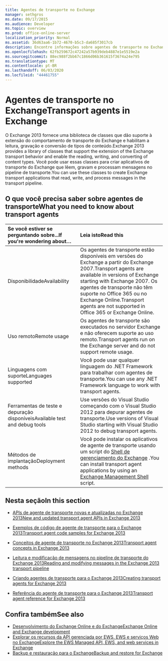 ```yaml
---
title: Agentes de transporte no Exchange
manager: sethgros
ms.date: 09/17/2015
ms.audience: Developer
ms.topic: overview
ms.prod: office-online-server
localization_priority: Normal
ms.assetid: 36d63aa6-1b72-4670-b5c3-da685f3017cb
description: Encontre informações sobre agentes de transporte no Exchange 2013.
ms.openlocfilehash: 62fb259672c47242a57b939deb4887e1e5519e2a
ms.sourcegitcommit: 88ec988f2bb67c1866d06b361615f3674a24e795
ms.translationtype: MT
ms.contentlocale: pt-BR
ms.lasthandoff: 06/03/2020
ms.locfileid: "44461755"
---
```

# <a name="transport-agents-in-exchange"></a><span data-ttu-id="24d84-103">Agentes de transporte no Exchange</span><span class="sxs-lookup"><span data-stu-id="24d84-103">Transport agents in Exchange</span></span>
  
<span data-ttu-id="24d84-104">O Exchange 2013 fornece uma biblioteca de classes que dão suporte à extensão do comportamento de transporte do Exchange e habilitam a leitura, gravação e conversão de tipos de conteúdo.</span><span class="sxs-lookup"><span data-stu-id="24d84-104">Exchange 2013 provides a library of classes that support the extension of the Exchange transport behavior and enable the reading, writing, and converting of content types.</span></span> <span data-ttu-id="24d84-105">Você pode usar essas classes para criar aplicativos de transporte do Exchange que lêem, gravam e processam mensagens no pipeline de transporte.</span><span class="sxs-lookup"><span data-stu-id="24d84-105">You can use these classes to create Exchange transport applications that read, write, and process messages in the transport pipeline.</span></span>
  
## <a name="what-you-need-to-know-about-transport-agents"></a><span data-ttu-id="24d84-106">O que você precisa saber sobre agentes de transporte</span><span class="sxs-lookup"><span data-stu-id="24d84-106">What you need to know about transport agents</span></span>

|<span data-ttu-id="24d84-107">Se você estiver se perguntando sobre...</span><span class="sxs-lookup"><span data-stu-id="24d84-107">If you're wondering about…</span></span>|<span data-ttu-id="24d84-108">Leia isto</span><span class="sxs-lookup"><span data-stu-id="24d84-108">Read this</span></span>|
|:-----|:-----|
|<span data-ttu-id="24d84-109">Disponibilidade</span><span class="sxs-lookup"><span data-stu-id="24d84-109">Availability</span></span>  <br/> |<span data-ttu-id="24d84-110">Os agentes de transporte estão disponíveis em versões do Exchange a partir do Exchange 2007.</span><span class="sxs-lookup"><span data-stu-id="24d84-110">Transport agents are available in versions of Exchange starting with Exchange 2007.</span></span> <span data-ttu-id="24d84-111">Os agentes de transporte não têm suporte no Office 365 ou no Exchange Online.</span><span class="sxs-lookup"><span data-stu-id="24d84-111">Transport agents are not supported in Office 365 or Exchange Online.</span></span>  <br/> |
|<span data-ttu-id="24d84-112">Uso remoto</span><span class="sxs-lookup"><span data-stu-id="24d84-112">Remote usage</span></span>  <br/> |<span data-ttu-id="24d84-113">Os agentes de transporte são executados no servidor Exchange e não oferecem suporte ao uso remoto.</span><span class="sxs-lookup"><span data-stu-id="24d84-113">Transport agents run on the Exchange server and do not support remote usage.</span></span>  <br/> |
|<span data-ttu-id="24d84-114">Linguagens com suporte</span><span class="sxs-lookup"><span data-stu-id="24d84-114">Languages supported</span></span>  <br/> |<span data-ttu-id="24d84-115">Você pode usar qualquer linguagem do .NET Framework para trabalhar com agentes de transporte.</span><span class="sxs-lookup"><span data-stu-id="24d84-115">You can use any .NET Framework language to work with transport agents.</span></span>  <br/> |
|<span data-ttu-id="24d84-116">Ferramentas de teste e depuração disponíveis</span><span class="sxs-lookup"><span data-stu-id="24d84-116">Available test and debug tools</span></span>  <br/> |<span data-ttu-id="24d84-117">Use versões do Visual Studio começando com o Visual Studio 2012 para depurar agentes de transporte.</span><span class="sxs-lookup"><span data-stu-id="24d84-117">Use versions of Visual Studio starting with Visual Studio 2012 to debug transport agents.</span></span>  <br/> |
|<span data-ttu-id="24d84-118">Métodos de implantação</span><span class="sxs-lookup"><span data-stu-id="24d84-118">Deployment methods</span></span>  <br/> |<span data-ttu-id="24d84-119">Você pode instalar os aplicativos de agente de transporte usando um script do [Shell de gerenciamento do Exchange](../management/exchange-management-shell.md) .</span><span class="sxs-lookup"><span data-stu-id="24d84-119">You can install transport agent applications by using an [Exchange Management Shell](../management/exchange-management-shell.md) script.</span></span>  <br/> |
   
## <a name="in-this-section"></a><span data-ttu-id="24d84-120">Nesta seção</span><span class="sxs-lookup"><span data-stu-id="24d84-120">In this section</span></span>

- [<span data-ttu-id="24d84-121">APIs de agente de transporte novas e atualizadas no Exchange 2013</span><span class="sxs-lookup"><span data-stu-id="24d84-121">New and updated transport agent APIs in Exchange 2013</span></span>](new-and-updated-transport-agent-apis-in-exchange-2013.md)
    
- [<span data-ttu-id="24d84-122">Exemplos de código de agente de transporte para o Exchange 2013</span><span class="sxs-lookup"><span data-stu-id="24d84-122">Transport agent code samples for Exchange 2013</span></span>](transport-agent-code-samples-for-exchange-2013.md)
    
- [<span data-ttu-id="24d84-123">Conceitos de agente de transporte no Exchange 2013</span><span class="sxs-lookup"><span data-stu-id="24d84-123">Transport agent concepts in Exchange 2013</span></span>](transport-agent-concepts-in-exchange-2013.md)
    
- [<span data-ttu-id="24d84-124">Leitura e modificação de mensagens no pipeline de transporte do Exchange 2013</span><span class="sxs-lookup"><span data-stu-id="24d84-124">Reading and modifying messages in the Exchange 2013 transport pipeline</span></span>](reading-and-modifying-messages-in-the-exchange-2013-transport-pipeline.md)
    
- [<span data-ttu-id="24d84-125">Criando agentes de transporte para o Exchange 2013</span><span class="sxs-lookup"><span data-stu-id="24d84-125">Creating transport agents for Exchange 2013</span></span>](creating-transport-agents-for-exchange-2013.md)
    
- [<span data-ttu-id="24d84-126">Referência do agente de transporte para o Exchange 2013</span><span class="sxs-lookup"><span data-stu-id="24d84-126">Transport agent reference for Exchange 2013</span></span>](transport-agent-reference-for-exchange-2013.md)
    
## <a name="see-also"></a><span data-ttu-id="24d84-127">Confira também</span><span class="sxs-lookup"><span data-stu-id="24d84-127">See also</span></span>

- [<span data-ttu-id="24d84-128">Desenvolvimento do Exchange Online e do Exchange</span><span class="sxs-lookup"><span data-stu-id="24d84-128">Exchange Online and Exchange development</span></span>](../exchange-server-development.md)    
- [<span data-ttu-id="24d84-129">Explorar os recursos da API gerenciada por EWS, EWS e serviços Web no Exchange</span><span class="sxs-lookup"><span data-stu-id="24d84-129">Explore the EWS Managed API, EWS, and web services in Exchange</span></span>](../exchange-web-services/explore-the-ews-managed-api-ews-and-web-services-in-exchange.md)   
- [<span data-ttu-id="24d84-130">Backup e restauração para o Exchange</span><span class="sxs-lookup"><span data-stu-id="24d84-130">Backup and restore for Exchange</span></span>](../backup-restore/backup-and-restore-for-exchange-2013.md) 
    

